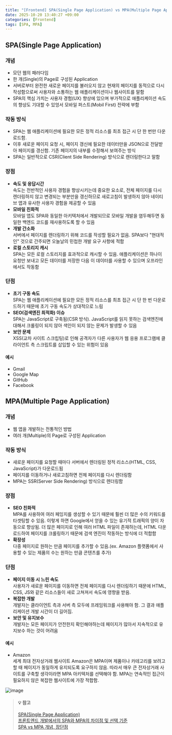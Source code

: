```yaml
---
title: "[Frontend] SPA(Single Page Application) vs MPA(Multiple Page Application)"
date: 2025-10-20 13:40:27 +09:00
categories: [Frontend]
tags: [SPA, MPA]
---
```

## **SPA(Single Page Application)**

### **개념**

- 모던 웹의 패러다임
- 한 개(Single)의 Page로 구성된 Application
- 서버로부터 완전한 새로운 페이지를 불러오지 않고 현재의 페이지를 동적으로 다시 작성함으로써 사용자와 소통하는 웹 애플리케이션이나 웹사이트를 말함
- SPA의 핵심 가치는 사용자 경험(UX) 향상에 있으며 부가적으로 애플리케이션 속도의 향상도 기대할 수 있엉서 모바일 퍼스트(Mobil First) 전략에 부함

### **작동 방식**

- SPA는 웹 애플리케이션에 필요한 모든 정적 리소스를 최초 접근 시 단 한 번만 다운로드함.
- 이후 새로운 페이지 요청 시, 페이지 갱신에 필요한 데이터만을 JSON으로 전달받아 페이지를 갱신함. 기존 페이지의 내부를 수정해서 보여주는 방식
- SPA는 일반적으로 CSR(Client Side Rendering) 방식으로 렌더링한다고 말함

### **장점**

- **속도 및 응답시간** <br>
  속도는 전반적인 사용자 경험을 향상시키는데 중요한 요소로, 전체 페이지를 다시 렌더링하지 않고 변경되는 부분만을 갱신하므로 새로고침이 발생하지 않아 네이티브 앱과 유사한 사용자 경험을 제공할 수 있음
- **모바일 친화적** <br>
  모바일 앱도 SPA와 동일한 아키텍처에서 개발되므로 모바일 개발을 염두해두면 동일한 백엔드 코드를 재사용하도록 할 수 있음
- **개발 간소화** <br>
  서버에서 페이지를 렌더링하기 위해 코드를 작성할 필요가 없음. SPA보다 "현대적인" 것으로 간주되면 오늘날의 민첩한 개발 요구 사항에 적함
- **로컬 스토리지 캐시** <br>
  SPA는 모든 로컬 스토리지를 효과적으로 캐시할 수 있음. 애플리케이션은 하나이 요청만 보내고 모든 데이터를 저장한 다음 이 데이터를 사용할 수 있으며 오프라인에서도 작동함

### **단점**

- **초기 구동 속도** <br>
  SPA는 웹 애플리케이션에 필요한 모든 정적 리소스를 최초 접근 시 단 한 번 다운로드하기 때문에 초기 구동 속도가 상대적으로 느림
- **SEO(검색엔진 최적화) 이슈** <br>
  SPA는 JavaScript로 구축됨(CSR 방식). JavaScript를 읽지 못하는 검색엔진에 대해서 크롤링이 되지 않아 색인이 되지 않는 문제가 발생할 수 있음
- **보안 문제** <br>
  XSS(교차 사이트 스크립팅)로 인해 공격자가 다른 사용자가 웹 응용 프로그램에 클라이언트 측 스크립트를 삽입할 수 있는 위험이 있음

#### **예시**

- Gmail
- Google Map
- GitHub
- Facebook

## **MPA(Multiple Page Application)**

### **개념**

- 웹 앱을 개발하는 전통적인 방법
- 여러 개(Multiple)의 Page로 구성된 Application

### **작동 방식**

- 새로운 페이지를 요청할 때마다 서버에서 렌더링된 정적 리소스(HTML, CSS, JavaScript)가 다운로드됨
- 페이지를 이동하거나 새로고침하면 전체 페이지를 다시 렌더링함
- MPA는 SSR(Server Side Rendering) 방식으로 렌더링함

### **장점**

- **SEO 친화적** <br>
  MPA를 사용하여 여러 페잉지를 생성할 수 있기 때문에 훨씬 더 많은 수의 키워드를 타겟팅할 수 있음. 이렇게 하면 Google에서 얻을 수 있는 유기적 트래픽의 양이 자동으로 향상됨. 더 많은 페이지로 인해 여러 HTML 파일이 존재하는데, HTML 다운로드하여 페이지를 크롤링하기 때문에 검색 엔진이 작동하는 방식에 더 적합함
- **확장성** <br>
  다중 페이지로 원하는 만큼 페이지를 추가할 수 있음.(ex. Amazon 플랫폼에서 사용할 수 있는 제품의 수는 원하는 만큼 콘텐츠를 추가)

### **단점**

- **페이지 이동 시 느린 속도** <br>
  사용자가 새로운 페이지를 이동하면 전체 페이지를 다시 렌더링하기 때문에 HTML, CSS, JS와 같은 리소스들이 새로 고쳐져서 속도에 영향을 받음.
- **복잡한 개발** <br>
  개발자는 클라이언트 측과 서버 측 모두에 프레임워크를 사용해야 함. 그 결과 애플리케이션 개발 시간이 더 길어짐.
- **보안 및 유지보수** <br>
  개발자는 모든 페이지가 안전한지 확인해야하는데 페이지가 많아서 지속적으로 유지보수 하는 것이 어려움

#### **예시**
- Amazon <br>
  세계 최대 전자상거래 웹사이트 Amazon은 MPA이며 제품이나 카테고리를 보려고 할 때 페이지가 동일하게 유지되도록 요구하지 않음. 따라서 매우 큰 전자상거래 사이트를 구축할 생각이라면 MPA 아키텍처를 선택해야 함. MPA는 연속적인 접근이 필요하지 않은 복잡한 웹사이트에 가장 적합함.

![image](/assets/img/post/SPA와MPA.jpeg)

> #### **💡 참고**
> [SPA(Single Page Application)](https://docs.tosspayments.com/resources/glossary/spa) <br>
> [프론트엔드 개발에서의 SPA와 MPA의 차이점 및 선택 기준](https://f-lab.kr/insight/spa-vs-mpa-in-frontend-development?gad_source=1&gad_campaignid=22368870602&gbraid=0AAAAACGgUFe37oYLrUl9ICj-Iun_L6U1m&gclid=CjwKCAjwmNLHBhA4EiwA3ts3mSTmEHe915sty40msv_cgmaLxaxCDNmrQN8YJ_jRDXIQXzeBnK-KrhoCHgEQAvD_BwE) <br>
> [SPA vs MPA 개념, 장단점](https://velog.io/@yejine2/SPASingle-Page-Application-VS-MPA)
>
